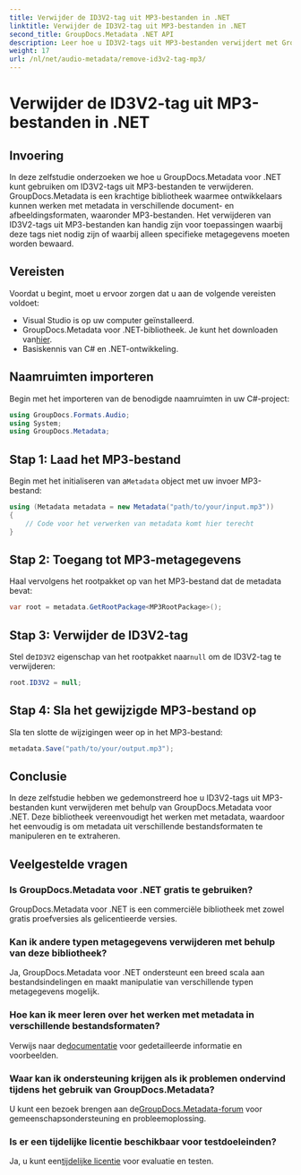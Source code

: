 ```yaml
---
title: Verwijder de ID3V2-tag uit MP3-bestanden in .NET
linktitle: Verwijder de ID3V2-tag uit MP3-bestanden in .NET
second_title: GroupDocs.Metadata .NET API
description: Leer hoe u ID3V2-tags uit MP3-bestanden verwijdert met GroupDocs.Metadata voor .NET. Beheer metadata in uw C#-projecten efficiënt.
weight: 17
url: /nl/net/audio-metadata/remove-id3v2-tag-mp3/
---
```


# Verwijder de ID3V2-tag uit MP3-bestanden in .NET

## Invoering
In deze zelfstudie onderzoeken we hoe u GroupDocs.Metadata voor .NET kunt gebruiken om ID3V2-tags uit MP3-bestanden te verwijderen. GroupDocs.Metadata is een krachtige bibliotheek waarmee ontwikkelaars kunnen werken met metadata in verschillende document- en afbeeldingsformaten, waaronder MP3-bestanden. Het verwijderen van ID3V2-tags uit MP3-bestanden kan handig zijn voor toepassingen waarbij deze tags niet nodig zijn of waarbij alleen specifieke metagegevens moeten worden bewaard.
## Vereisten
Voordat u begint, moet u ervoor zorgen dat u aan de volgende vereisten voldoet:
- Visual Studio is op uw computer geïnstalleerd.
-  GroupDocs.Metadata voor .NET-bibliotheek. Je kunt het downloaden van[hier](https://releases.groupdocs.com/metadata/net/).
- Basiskennis van C# en .NET-ontwikkeling.

## Naamruimten importeren
Begin met het importeren van de benodigde naamruimten in uw C#-project:
```csharp
using GroupDocs.Formats.Audio;
using System;
using GroupDocs.Metadata;
```
## Stap 1: Laad het MP3-bestand
 Begin met het initialiseren van a`Metadata` object met uw invoer MP3-bestand:
```csharp
using (Metadata metadata = new Metadata("path/to/your/input.mp3"))
{
    // Code voor het verwerken van metadata komt hier terecht
}
```
## Stap 2: Toegang tot MP3-metagegevens
Haal vervolgens het rootpakket op van het MP3-bestand dat de metadata bevat:
```csharp
var root = metadata.GetRootPackage<MP3RootPackage>();
```
## Stap 3: Verwijder de ID3V2-tag
 Stel de`ID3V2` eigenschap van het rootpakket naar`null` om de ID3V2-tag te verwijderen:
```csharp
root.ID3V2 = null;
```
## Stap 4: Sla het gewijzigde MP3-bestand op
Sla ten slotte de wijzigingen weer op in het MP3-bestand:
```csharp
metadata.Save("path/to/your/output.mp3");
```

## Conclusie
In deze zelfstudie hebben we gedemonstreerd hoe u ID3V2-tags uit MP3-bestanden kunt verwijderen met behulp van GroupDocs.Metadata voor .NET. Deze bibliotheek vereenvoudigt het werken met metadata, waardoor het eenvoudig is om metadata uit verschillende bestandsformaten te manipuleren en te extraheren.

## Veelgestelde vragen
### Is GroupDocs.Metadata voor .NET gratis te gebruiken?
GroupDocs.Metadata voor .NET is een commerciële bibliotheek met zowel gratis proefversies als gelicentieerde versies.
### Kan ik andere typen metagegevens verwijderen met behulp van deze bibliotheek?
Ja, GroupDocs.Metadata voor .NET ondersteunt een breed scala aan bestandsindelingen en maakt manipulatie van verschillende typen metagegevens mogelijk.
### Hoe kan ik meer leren over het werken met metadata in verschillende bestandsformaten?
 Verwijs naar de[documentatie](https://tutorials.groupdocs.com/metadata/net/) voor gedetailleerde informatie en voorbeelden.
### Waar kan ik ondersteuning krijgen als ik problemen ondervind tijdens het gebruik van GroupDocs.Metadata?
 U kunt een bezoek brengen aan de[GroupDocs.Metadata-forum](https://forum.groupdocs.com/c/metadata/14) voor gemeenschapsondersteuning en probleemoplossing.
### Is er een tijdelijke licentie beschikbaar voor testdoeleinden?
Ja, u kunt een[tijdelijke licentie](https://purchase.groupdocs.com/temporary-license/) voor evaluatie en testen.